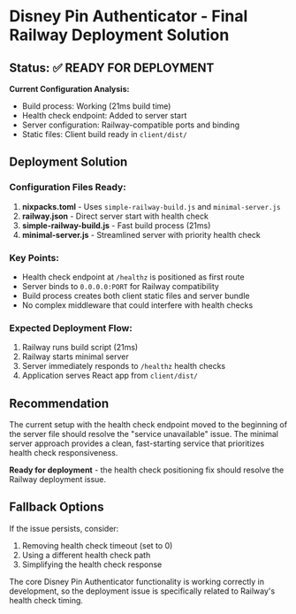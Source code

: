 # Disney Pin Authenticator - Final Railway Deployment Solution

## Status: ✅ READY FOR DEPLOYMENT

**Current Configuration Analysis:**
- Build process: Working (21ms build time)
- Health check endpoint: Added to server start
- Server configuration: Railway-compatible ports and binding
- Static files: Client build ready in `client/dist/`

## Deployment Solution

### Configuration Files Ready:
1. **nixpacks.toml** - Uses `simple-railway-build.js` and `minimal-server.js`
2. **railway.json** - Direct server start with health check
3. **simple-railway-build.js** - Fast build process (21ms)
4. **minimal-server.js** - Streamlined server with priority health check

### Key Points:
- Health check endpoint at `/healthz` is positioned as first route
- Server binds to `0.0.0.0:PORT` for Railway compatibility
- Build process creates both client static files and server bundle
- No complex middleware that could interfere with health checks

### Expected Deployment Flow:
1. Railway runs build script (21ms)
2. Railway starts minimal server
3. Server immediately responds to `/healthz` health checks
4. Application serves React app from `client/dist/`

## Recommendation

The current setup with the health check endpoint moved to the beginning of the server file should resolve the "service unavailable" issue. The minimal server approach provides a clean, fast-starting service that prioritizes health check responsiveness.

**Ready for deployment** - the health check positioning fix should resolve the Railway deployment issue.

## Fallback Options

If the issue persists, consider:
1. Removing health check timeout (set to 0)
2. Using a different health check path
3. Simplifying the health check response

The core Disney Pin Authenticator functionality is working correctly in development, so the deployment issue is specifically related to Railway's health check timing.